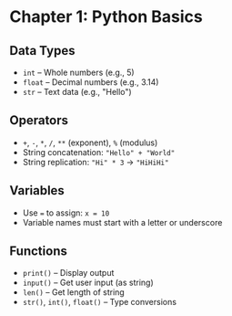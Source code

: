# Chapter 1: Python Basics

## Data Types
- `int` – Whole numbers (e.g., 5)
- `float` – Decimal numbers (e.g., 3.14)
- `str` – Text data (e.g., "Hello")

## Operators
- `+`, `-`, `*`, `/`, `**` (exponent), `%` (modulus)
- String concatenation: `"Hello" + "World"`
- String replication: `"Hi" * 3` → `"HiHiHi"`

## Variables
- Use `=` to assign: `x = 10`
- Variable names must start with a letter or underscore

## Functions
- `print()` – Display output
- `input()` – Get user input (as string)
- `len()` – Get length of string
- `str()`, `int()`, `float()` – Type conversions